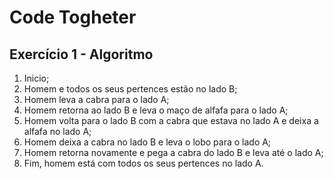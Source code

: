 # Code Togheter

## Exercício 1 - Algoritmo
1. Inicio;
2. Homem e todos os seus pertences estão no lado B;
3. Homem leva a cabra para o lado A;
4. Homem retorna ao lado B e leva o maço de alfafa para o lado A;
5. Homem volta para o lado B com a cabra que estava no lado A e deixa a alfafa no lado A;
6. Homem deixa a cabra no lado B e leva o lobo para o lado A;
7. Homem retorna novamente e pega a cabra do lado B e leva até o lado A;
8. Fim, homem está com todos os seus pertences no lado A.
